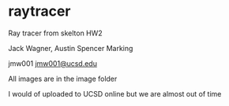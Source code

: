 # raytracer
Ray tracer from skelton HW2

Jack Wagner, Austin Spencer Marking

jmw001
jmw001@ucsd.edu

All images are in the image folder

I would of uploaded to UCSD online but we are almost out of time

